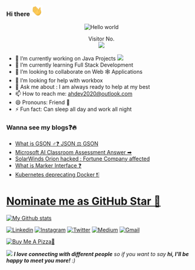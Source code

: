 ### Hi there <img src="https://raw.githubusercontent.com/ABSphreak/ABSphreak/master/gifs/Hi.gif" width="30px"></h2>

<p align='center'><img  src="https://user-images.githubusercontent.com/48323127/93694106-785ddb00-fb25-11ea-823f-054647877db3.jpg" alt="Hello world" ></p>


<p align="center"> 
  Visitor No.<br>
  <img src="https://profile-counter.glitch.me/anupamhaldkar/count.svg" />
</p>

- 🔭 I’m currently working on Java Projects <img src="https://media.giphy.com/media/WUlplcMpOCEmTGBtBW/giphy.gif" width="30">
- 🌱 I’m currently learning Full Stack Development 
- 👯 I’m looking to collaborate on Web 🕸 Applications 
- 🤔 I’m looking for help with workbox 
- 💬 Ask me about : I am always ready to help at my best 
- 📫 How to reach me: ahdev2020@outlook.com  
- 😄 Pronouns: Friend :open_hands:
- ⚡ Fun fact: Can sleep all day and work all night 

### Wanna see my blogs:question::fire:

<!-- BLOG-POST-LIST:START -->
- [What is GSON ‍♂️❓ JSON ⚖ GSON](https://medium.com/@ahdev2020/what-is-gson-%EF%B8%8F-json-gson-62fea8590f5a?source=rss-b061864b94c------2)
- [‍Microsoft AI Classroom Assessment Answer ➡](https://medium.com/@ahdev2020/microsoft-ai-classroom-assessment-answer-4374adb1d4b8?source=rss-b061864b94c------2)
- [SolarWinds Orion hacked ‍: Fortune Company affected](https://medium.com/@ahdev2020/solarwinds-orion-hacked-fortune-company-affected-50e3c1661883?source=rss-b061864b94c------2)
- [What is Marker Interface ❓](https://medium.com/@ahdev2020/what-is-marker-interface-7eeebd927caf?source=rss-b061864b94c------2)
- [Kubernetes  deprecating Docker  ❗❕](https://medium.com/@ahdev2020/kubernetes-deprecating-docker-a9d4a4169e9?source=rss-b061864b94c------2)
<!-- BLOG-POST-LIST:END -->

<h1>
<a href="https://stars.github.com/">Nominate me as GitHub Star 🌟</a>
</h1>



[![My Github stats](https://github-readme-stats.vercel.app/api?username=anupamhaldkar&show_icons=true&&cache_seconds=86400&theme=radical)](https://github.com/anupamhaldkar/github-readme-stats)



<!--![Languages](https://github-readme-stats.vercel.app/api/top-langs/?username=anupamhaldkar&show_icons=true&theme=merko&hide=["contribs","prs"]&cache_seconds=86400)
-->
[![Linkedin](https://img.shields.io/badge/-LinkedIn-blue?style=flat&logo=Linkedin&logoColor=white)](https://www.linkedin.com/in/anupamhaldkar/)
[![Instagram](https://img.shields.io/badge/-Instagram-c13584?style=flat&labelColor=c13584&logo=instagram&logoColor=white)](https://www.instagram.com/__procli/)
[![Twitter](https://img.shields.io/badge/-Twitter-1ca0f1?style=flat-square&labelColor=1ca0f1&logo=twitter&logoColor=white&link=https://twitter.com/AnupamHaldkar)](https://twitter.com/AnupamHaldkar)
[![Medium](https://img.shields.io/badge/-Medium-03a57a?style=flat-square&labelColor=000000&logo=Medium&link=https://medium.com/@dasjideepak/)](https://medium.com/@@ahdev2020)
[![Gmail](https://img.shields.io/badge/-Gmail-c14438?style=flat&logo=Gmail&logoColor=white)](mailto:@ahdev2020@outlook.com)
<!--[![linkedin badge](https://img.shields.io/badge/Anupam_Haldkar-30302f?style=flat&logo=linkedin)](https://www.linkedin.com/in/anupam-haldkar-a54777131/)
[![twitter badge](https://img.shields.io/badge/@AnupamHaldkar-30302f?style=flat&logo=twitter)](https://twitter.com/AnupamHaldkar)
[![medium badge](https://img.shields.io/badge/AHDEV2020-30302f?style=flat&logo=medium)](https://medium.com/@ahdev2020)-->

<a href="https://www.buymeacoffee.com/anupamh" target="_blank"><img src="https://cdn.buymeacoffee.com/buttons/v2/default-blue.png" alt="Buy Me A Pizza🍕" style="height: 60px !important;width: 217px !important;" ></a>

<img src="https://media.giphy.com/media/LnQjpWaON8nhr21vNW/giphy.gif" width="40"> <em><b>I love connecting with different people</b> so if you want to say <b>hi, I'll be happy to meet you more!</b> :)</em>

